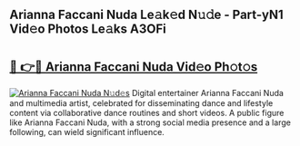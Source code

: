 ## Arianna Faccani Nuda Le𝚊k𝚎d N𝚞𝚍e - Part-yN1 Vid𝚎o Photos Le𝚊ks A3OFi

# <h2><a href="http://fbbxm0.evod.top/?m=Arianna+Faccani+Nuda">🔗 👉🔴 Arianna Faccani Nuda Vid𝚎o Ph𝚘t𝚘s</a></h2>

[![Arianna Faccani Nuda N𝚞d𝚎s](https://i.imgur.com/8V9OHl7.gif)](http://fbbxm0.evod.top/?m=Arianna+Faccani+Nuda)
Digital entertainer Arianna Faccani Nuda and multimedia artist, celebrated for disseminating dance and lifestyle content via collaborative dance routines and short videos. A public figure like Arianna Faccani Nuda, with a strong social media presence and a large following, can wield significant influence. 
